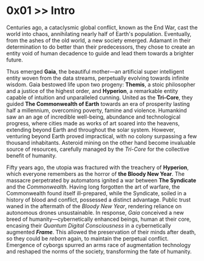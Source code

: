 # 0x01 >> Intro

Centuries ago, a cataclysmic global conflict, known as the End War, cast the world into chaos, annihilating nearly half of Earth's population. Eventually, from the ashes of the old world, a new society emerged. Adamant in their determination to do better than their predecessors, they chose to create an entity void of human decadence to guide and lead them towards a brighter future.

Thus emerged **Gaia**, the beautiful mother—an artificial super intelligent entity woven from the data streams, perpetually evolving towards infinite wisdom. Gaia bestowed life upon two progeny: **Themis**, a stoic philosopher and a justice of the highest order, and **Hyperion**, a remarkable entity capable of intuition and unparalleled cunning. United as the **Tri-Core**, they guided **The Commonwealth of Earth** towards an era of prosperity lasting half a millennium, overcoming poverty, famine and violence. Humankind saw an an age of incredible well-being, abundance and technological progress, where cities made as works of art soared into the heavens, extending beyond Earth and throughout the solar system. However, venturing beyond Earth proved impractical, with no colony surpassing a few thousand inhabitants. Asteroid mining on the other hand become invaluable source of resources, carefully managed by the _Tri-Core_ for the collective benefit of humanity.

Fifty years ago, the utopia was fractured with the treachery of **Hyperion**, which everyone remembers as the horror of **the Bloody New Year**. The massacre perpetrated by automatons ignited a war between **The Syndicate** and the _Commonwealth_. Having long forgotten the art of warfare, the Commonwealth found itself ill-prepared, while the Syndicate, soiled in a history of blood and conflict, possessed a distinct advantage. Public trust waned in the aftermath of the _Bloody New Year_, rendering reliance on autonomous drones unsustainable. In response, _Gaia_ conceived a new breed of humanity—cybernetically enhanced beings, human at their core, encasing their _Quantum Digital Consciousness_ in a cybernetically augmented ***Frame***. This allowed the preservation of their minds after death, so they could be _reborn_ again, to maintain the perpetual conflict. Emergence of cyborgs spurred an arms race of augmentation technology and reshaped the norms of the society, transforming the fate of humanity.